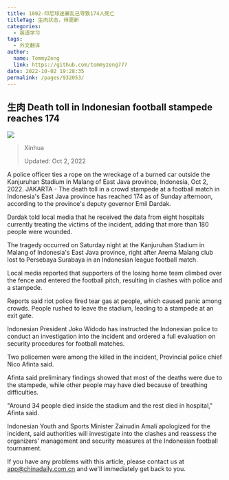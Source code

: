 ```yaml
---
title: 1002-印尼球迷暴乱已导致174人死亡
titleTag: 生肉状态，待更新
categories: 
  - 英语学习
tags: 
  - 外文翻译
author: 
  name: TommyZeng
  link: https://github.com/tommyzeng777
date: 2022-10-02 19:28:35
permalink: /pages/932053/
---
```


## 生肉 Death toll in Indonesian football stampede reaches 174
![](https://img2.chinadaily.com.cn/images/202210/02/63394670a310fd2beca49b3f.jpeg)
<!-- more -->
>Xinhua
>
>Updated: Oct 2, 2022

A police officer ties a rope on the wreckage of a burned car outside the Kanjuruhan Stadium in Malang of East Java province, Indonesia, Oct 2, 2022. 
JAKARTA - The death toll in a crowd stampede at a football match in Indonesia's East Java province has reached 174 as of Sunday afternoon, according to the province's deputy governor Emil Dardak.


Dardak told local media that he received the data from eight hospitals currently treating the victims of the incident, adding that more than 180 people were wounded.

The tragedy occurred on Saturday night at the Kanjuruhan Stadium in Malang of Indonesia's East Java province, right after Arema Malang club lost to Persebaya Surabaya in an Indonesian league football match.

Local media reported that supporters of the losing home team climbed over the fence and entered the football pitch, resulting in clashes with police and a stampede.

Reports said riot police fired tear gas at people, which caused panic among crowds. People rushed to leave the stadium, leading to a stampede at an exit gate.

Indonesian President Joko Widodo has instructed the Indonesian police to conduct an investigation into the incident and ordered a full evaluation on security procedures for football matches.

Two policemen were among the killed in the incident, Provincial police chief Nico Afinta said.

Afinta said preliminary findings showed that most of the deaths were due to the stampede, while other people may have died because of breathing difficulties.

"Around 34 people died inside the stadium and the rest died in hospital," Afinta said.

Indonesian Youth and Sports Minister Zainudin Amali apologized for the incident, said authorities will investigate into the clashes and reassess the organizers' management and security measures at the Indonesian football tournament.

If you have any problems with this article, please contact us at app@chinadaily.com.cn and we'll immediately get back to you.